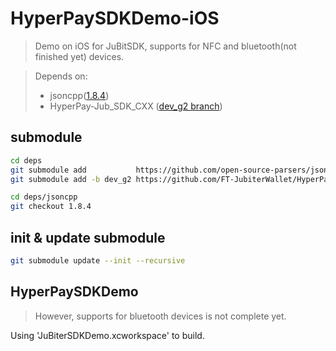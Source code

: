 # HyperPaySDKDemo-iOS
> Demo on iOS for JuBitSDK, supports for NFC and bluetooth(not finished yet) devices.

> Depends on:
> - jsoncpp([1.8.4](https://github.com/open-source-parsers/jsoncpp.git))
> - HyperPay-Jub_SDK_CXX
([dev_g2 branch](https://github.com/FT-JubiterWallet/HyperPay-Jub_SDK_CXX.git))


## submodule
```bash
cd deps
git submodule add           https://github.com/open-source-parsers/jsoncpp.git jsoncpp
git submodule add -b dev_g2 https://github.com/FT-JubiterWallet/HyperPay-Jub_SDK_CXX.git HyperPaySDK
```

```bash
cd deps/jsoncpp
git checkout 1.8.4
```


## init & update submodule
```bash
git submodule update --init --recursive
```


## HyperPaySDKDemo
>  However, supports for bluetooth devices is not complete yet.

Using 'JuBiterSDKDemo.xcworkspace' to build.
